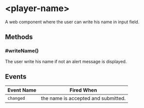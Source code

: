 # &lt;player-name&gt;

A web component where the user can write his name in input field.

## Methods

### #writeName()
 The user write his name if not an alert message is displayed.

## Events

| Event Name | Fired When |
|------------|------------|
| `changed`| the name is accepted and submitted.